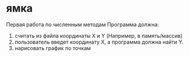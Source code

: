 # ямка

Первая работа по численным методам
Программа должна:
1) считать из файла координаты X и Y (Например, в память/массив)
2) пользователь введет координату X, а программа должна найти Y.
3) нарисовать график по точкам
